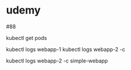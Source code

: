 # udemy

#88

kubectl get pods

kubectl logs webapp-1
kubectl logs webapp-2 -c 

kubectl logs webapp-2 -c simple-webapp
